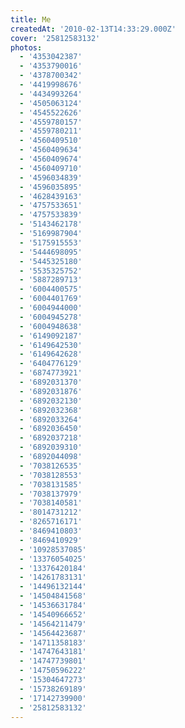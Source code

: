 ```yaml
---
title: Me
createdAt: '2010-02-13T14:33:29.000Z'
cover: '25812583132'
photos:
  - '4353042387'
  - '4353790016'
  - '4378700342'
  - '4419998676'
  - '4434993264'
  - '4505063124'
  - '4545522626'
  - '4559780157'
  - '4559780211'
  - '4560409510'
  - '4560409634'
  - '4560409674'
  - '4560409710'
  - '4596034839'
  - '4596035895'
  - '4628439163'
  - '4757533651'
  - '4757533839'
  - '5143462178'
  - '5169987904'
  - '5175915553'
  - '5444698095'
  - '5445325180'
  - '5535325752'
  - '5887289713'
  - '6004400575'
  - '6004401769'
  - '6004944000'
  - '6004945278'
  - '6004948638'
  - '6149092187'
  - '6149642530'
  - '6149642628'
  - '6404776129'
  - '6874773921'
  - '6892031370'
  - '6892031876'
  - '6892032130'
  - '6892032368'
  - '6892033264'
  - '6892036450'
  - '6892037218'
  - '6892039310'
  - '6892044098'
  - '7038126535'
  - '7038128553'
  - '7038131585'
  - '7038137979'
  - '7038140581'
  - '8014731212'
  - '8265716171'
  - '8469410803'
  - '8469410929'
  - '10928537085'
  - '13376054025'
  - '13376420184'
  - '14261783131'
  - '14496132144'
  - '14504841568'
  - '14536631784'
  - '14540966652'
  - '14564211479'
  - '14564423687'
  - '14711358183'
  - '14747643181'
  - '14747739801'
  - '14750596222'
  - '15304647273'
  - '15738269189'
  - '17142739900'
  - '25812583132'
---
```


